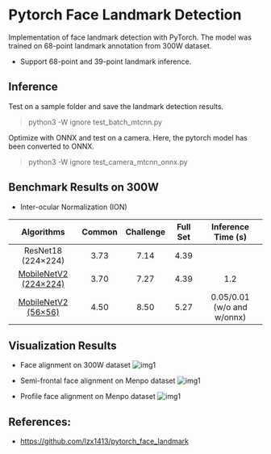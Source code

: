 # Pytorch Face Landmark Detection
Implementation of face landmark detection with PyTorch. The model was trained on 68-point landmark annotation from 300W dataset. 

* Support 68-point and 39-point landmark inference.


## Inference
Test on a sample folder and save the landmark detection results.
> python3 -W ignore test_batch_mtcnn.py

Optimize with ONNX and test on a camera. Here, the pytorch model has been converted to ONNX.
> python3 -W ignore test_camera_mtcnn_onnx.py

## Benchmark Results on 300W

* Inter-ocular Normalization (ION)

| Algorithms | Common | Challenge | Full Set | Inference Time (s)
|:-:|:-:|:-:|:-:|:-:|
| ResNet18 (224×224) | 3.73 | 7.14 | 4.39 | |
| [MobileNetV2 (224×224)](https://drive.google.com/file/d/1w424ZxfBsv7NFwoqynRPNxe43FHABeJV/view?usp=sharing )   | 3.70 | 7.27 | 4.39 | 1.2 |
| [MobileNetV2 (56×56)](https://drive.google.com/file/d/10DyP9GqAATXFj64MmXlet84Ewb4ryP1K/view?usp=sharing) | 4.50 | 8.50 | 5.27 | 0.05/0.01 (w/o and w/onnx) |


## Visualization Results
* Face alignment on 300W dataset
![img1](https://github.com/cunjian/pytorch_face_landmark/blob/master/imgs/300w.png)

* Semi-frontal face alignment on Menpo dataset
![img1](https://github.com/cunjian/pytorch_face_landmark/blob/master/imgs/menpo_semi_frontal.png)

* Profile face alignment on Menpo dataset
![img1](https://github.com/cunjian/pytorch_face_landmark/blob/master/imgs/menpo_profile.png)


## References:

* https://github.com/lzx1413/pytorch_face_landmark


